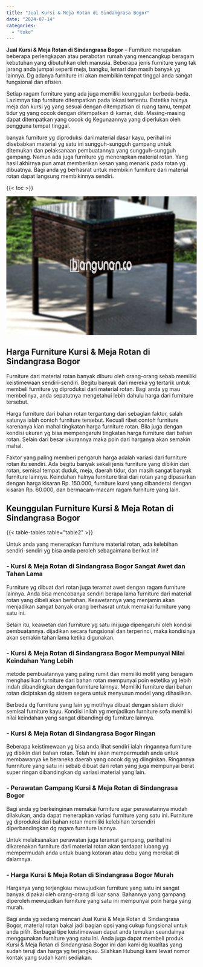 ```yaml
---
title: "Jual Kursi & Meja Rotan di Sindangrasa Bogor"
date: "2024-07-14"
categories: 
  - "toko"
---
```


**Jual Kursi & Meja Rotan di Sindangrasa Bogor** – Furniture merupakan beberapa perlengkapan atau perabotan rumah yang mencangkup beragam kebutuhan yang dibutuhkan oleh manusia. Beberapa jenis furniture yang tak jarang anda jumpai seperti meja, bangku, lemari dan masih banyak yg lainnya. Dg adanya furniture ini akan membikin tempat tinggal anda sangat fungsional dan efisien.

Setiap ragam furniture yang ada juga memiliki keunggulan berbeda-beda. Lazimnya tiap furniture ditempatkan pada lokasi tertentu. Estetika halnya meja dan kursi yg yang sesuai dengan ditempatkan di ruang tamu, tempat tidur yg yang cocok dengan ditempatkan di kamar, dsb. Masing-masing dapat ditempatkan yang cocok dg Kegunaannya yang diperlukan oleh pengguna tempat tinggal.

banyak furniture yg diproduksi dari material dasar kayu, perihal ini disebabkan material yg satu ini sungguh-sungguh gampang untuk ditemukan dan pelaksanaan pembuatannya yang sungguh-sungguh gampang. Namun ada juga furniture yg menerapkan material rotan. Yang hasil akhirnya pun amat memberikan kesan yang menarik pada rotan yg dibuatnya. Bagi anda yg berhasrat untuk membikin furniture dari material rotan dapat langsung membikinnya sendiri.

{{< toc >}}

![Jual Kursi & Meja Rotan di Sindangrasa Bogor](/images/kursi-meja-rotan-murah04.png)

## Harga Furniture Kursi & Meja Rotan di Sindangrasa Bogor

Furniture dari material rotan banyak diburu oleh orang-orang sebab memiliki keistimewaan sendiri-sendiri. Begitu banyak dari mereka yg tertarik untuk membeli furniture yg diproduksi dari material rotan. Bagi anda yg mau membelinya, anda sepatutnya mengetahui lebih dahulu harga dari furniture tersebut.

Harga furniture dari bahan rotan tergantung dari sebagian faktor, salah satunya ialah contoh furniture tersebut. Kecuali ribet contoh furniture karenanya kian mahal tingkatan harga furniture rotan. Bila juga dengan kondisi ukuran yg bisa mempengaruhi tingkatan harga furniture dari bahan rotan. Selain dari besar ukurannya maka poin dari harganya akan semakin mahal.

Faktor yang paling memberi pengaruh harga adalah variasi dari furniture rotan itu sendiri. Ada begitu banyak sekali jenis furniture yang dibikin dari rotan, semisal tempat duduk, meja, daerah tidur, dan masih sangat banyak furniture lainnya. Keindahan halnya furniture tirai dari rotan yang dipasarkan dengan harga kisaran Rp. 150.000, furniture kursi yang dibanderol dengan kisaran Rp. 60.000, dan bermacam-macam ragam furniture yang lain.

## Keunggulan Furniture Kursi & Meja Rotan di Sindangrasa Bogor

{{< table-tables table="table2" >}}

Untuk anda yang menerapkan furniture material rotan, ada kelebihan sendiri-sendiri yg bisa anda peroleh sebagaimana berikut ini!

### \- Kursi & Meja Rotan di Sindangrasa Bogor Sangat Awet dan Tahan Lama

Furniture yg dibuat dari rotan juga teramat awet dengan ragam furniture lainnya. Anda bisa mencobanya sendiri berapa lama furniture dari material rotan yang dibeli akan bertahan. Keawetannya yang menjamin akan menjadikan sangat banyak orang berhasrat untuk memakai furniture yang satu ini.

Selain itu, keawetan dari furniture yg satu ini juga dipengaruhi oleh kondisi pembuatannya. dijadikan secara fungsional dan terperinci, maka kondisinya akan semakin tahan lama ketika digunakan.

### \- Kursi & Meja Rotan di Sindangrasa Bogor Mempunyai Nilai Keindahan Yang Lebih

metode pembuatannya yang paling rumit dan memiliki motif yang beragam menghasilkan furniture dari bahan rotan mempunyai poin estetika yg lebih indah dibandingkan dengan furniture lainnya. Memiliki furniture dari bahan rotan diciptakan dg sistem segera untuk menyusun model yang dihasilkan.

Berbeda dg furniture yang lain yg motifnya dibuat dengan sistem diukir semisal furniture kayu. Kondisi inilah yg menjadikan furniture sofa memiliki nilai keindahan yang sangat dibandingi dg furniture lainnya.

### \- Kursi & Meja Rotan di Sindangrasa Bogor Ringan

Beberapa keistimewaan yg bisa anda lihat sendiri ialah ringannya furniture yg dibikin dari bahan rotan. Telah ini akan mempermudah anda untuk membawanya ke beraneka daerah yang cocok dg yg diinginkan. Ringannya funrniture yang satu ini sebab dibuat dari rotan yang juga mempunyai berat super ringan dibandingkan dg variasi material yang lain.

### \- Perawatan Gampang Kursi & Meja Rotan di Sindangrasa Bogor

Bagi anda yg berkeinginan memakai furniture agar perawatannya mudah dilakukan, anda dapat menerapkan variasi furniture yang satu ini. Furniture yg diproduksi dari bahan rotan memiliki kelebihan tersendiri diperbandingkan dg ragam furniture lainnya.

Untuk melaksanakan perawatan juga teramat gampang, perihal ini dikarenakan furniture dari material rotan akan terdapat lubang yg mempermudah anda untuk buang kotoran atau debu yang merekat di dalamnya.

### \- Harga Kursi & Meja Rotan di Sindangrasa Bogor Murah

Harganya yang terjangkau mewujudkan furniture yang satu ini sangat banyak dipakai oleh orang-orang di luar sana. Bahannya yang gampang diperoleh mewujudkan furniture yang satu ini mempunyai poin harga yang murah.

Bagi anda yg sedang mencari Jual Kursi & Meja Rotan di Sindangrasa Bogor, material rotan bakal jadi bagian opsi yang cukup fungsional untuk anda pilih. Berbagai tipe keistimewaan dapat anda temukan seandainya menggunakan furniture yang satu ini. Anda juga dapat membeli produk Kursi & Meja Rotan di Sindangrasa Bogor ini dari kami dg kualitas yang sudah teruji dan harga yg terjangkau. Silahkan Hubungi kami lewat nomor kontak yang sudah kami sediakan.
